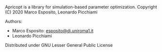 Apricopt is a library for simulation-based parameter optimization.
    Copyright (C) 2020  Marco Esposito, Leonardo Picchiami

Authors:

- Marco Esposito: esposito@di.uniroma1.it
- Leonardo Picchiami

Distributed under GNU Lesser General Public License 
